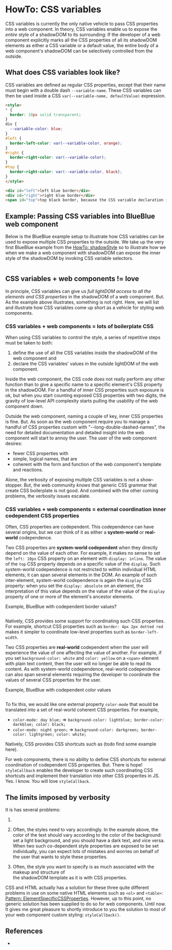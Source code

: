 # HowTo: CSS variables

CSS variables is currently the only native vehicle to pass CSS properties into a web component.
In theory, CSS variables enable us to expose the *entire* style of a shadowDOM to its surrounding: 
If the developer of a web component explicitly marks all the CSS properties of all its shadowDOM elements
as either a CSS variable or a default value, the entire body of a web component's shadowDOM
can be selectively controlled from the outside.

## What does CSS variables look like?

CSS variables are defined as regular CSS properties, except that their name must begin with a double
dash `--variable-name`. These CSS variables can then be used inside a CSS `var(--variable-name, defaultValue)` 
expression.

```html
<style>
* {
  border: 10px solid transparent;
}
div {
  --variable-color: blue;
}
#left {
  border-left-color: var(--variable-color, orange);
}                   
#right {
  border-right-color: var(--variable-color);
}                   
#top {
  border-right-color: var(--variable-color, black);
}                   
</style>

<div id="left">left blue border</div>
<div id="right">right blue border</div>
<span id="top">top black border, because the CSS variable declaration is only set on the div elements</span>
```

## Example: Passing CSS variables into BlueBlue web component

Below is the BlueBlue example setup to illustrate how CSS variables can be used to expose multiple
CSS properties to the outside. We take up the very first BlueBlue example from the 
[HowTo: shadowStyle](HowTo1_shadowStyle) so to illustrate how we when we make a web component with
shadowDOM can expose the inner style of the shadowDOM by invoking CSS variable selectors.

```html

```

## CSS variables + web components != love

In principle, CSS variables can give us *full lightDOM access* to 
*all the elements and CSS properties* in the shadowDOM of a web component.
But. As the example above illustrates, something is not right. 
Here, we will list and illustrate how CSS variables come up short as a vehicle for styling web components.

### CSS variables + web components = lots of boilerplate CSS

When using CSS variables to control the style, a series of repetitive steps must be taken to both:
1. define the use of all the CSS variables inside the shadowDOM of the web component and
2. declare the CSS variables' values in the outside lightDOM of the web component.

Inside the web component, the CSS code does not really perform any other function than to give a specific
name to a specific element's CSS property in the shadowDOM. For a handful of inner CSS properties
such exposure is ok, but when you start counting exposed CSS properties with two digits, the gravity
of low-level API complexity starts pulling the usability of the web component down.

Outside the web component, naming a couple of key, inner CSS properties is fine. 
But. As soon as the web component require you to manage a handful of CSS properties custom with 
"--long-double-dashed-names", the need for detailed documentation and detailed insight into the 
web component will start to annoy the user. The user of the web component desires:
* fewer CSS properties with
* simple, logical names, that are
* coherent with the form and function of the web component's template and reactions.
 
Alone, the verbosity of exposing multiple CSS variables is not a show-stopper.
But, the web community *knows* that generic CSS grammar that create CSS boilerplate is not good.
And combined with the other coming problems, the verbosity issues escalate.

### CSS variables + web components = external coordination inner codependent CSS properties
                                                                                     
Often, CSS properties are codependent. This codependence can have several origins, but we can think
of it as either a **system-world** or **real-world** codependence. 

Two CSS properties are **system-world codependent** when they directly depend on the value of each other.
For example, it makes no sense to set the `left: 10px` CSS property on an element with `display: inline`. 
The value of the `top` CSS property depends on a specific value of the `display`.
Such system-world codependence is not restricted to within individual HTML elements; 
it can span several elements in the DOM. An example of such inter-element, system-world codependence
is again the `display` CSS property: when you set the `display: absolute` on an element, the interpretation
of this value depends on the value of the value of the `display` property of one or more of the element's 
ancestor elements.

Example, BlueBlue with codependent border values?

```html

```

Natively, CSS provides some support for coordinating such CSS properties.
For example, shortcut CSS properties such as `border: 4px 2px dotted red` makes it simpler to coordinate
low-level properties such as `border-left-width`.

Two CSS properties are **real-world** codependent when the user will experience the value of one affecting
the value of another. For example, if you set `background-color: white` and `color: yellow` on a `<span>`
element with plain text content, then the user will no longer be able to read its content. 
As with system-world codependence, real-world codependence can also span several elements requiring the
developer to coordinate the values of several CSS properties for the user.

Example, BlueBlue with codependent color values

```html

```

To fix this, we would like one external property `color-mode` that would be translated into a set
of real-world coherent CSS properties. For example, 
* `color-mode: day blue;` => `background-color: lightblue; border-color: darkblue; color: black;`
* `color-mode: night green;` => `background-color: darkgreen; border-color: lightgreen; color: white;`

Natively, CSS provides CSS shortcuts such as (todo find some example here).

For web components, there is no ability to define CSS shortcuts for external coordination of codependent
CSS properties. But. There is hope! `styleCallback` enables the developer to create such coordinating
CSS shortcuts and implement their translation into other CSS properites in JS. Yes. I know. You will
love `styleCallback`.


## The limits imposed by verbosity

It is has several problems:

1. 
2. Often, the styles need to vary accordingly. In the example above, the color of the text should vary according
   to the color of the background: set a light background, and you should have a dark text, and vice versa.
   When two such co-dependent style properties are exposed to be set individually, you can expect lots
   of mistakes and worries on behalf of the user that wants to style these properties.
   
3. Often, the style you want to specify is as much associated with the makeup and structure of  
   the shadowDOM template as it is with CSS properties. 

CSS and HTML actually has a solution for these three quite different problems in use on some 
native HTML elements such as `<ol>` and `<table>`: 
[Pattern: ElementSpecificCSSProperties](Pattern_ElementSpecificCSSProperties).
However, up to this point, no generic solution has been supplied to do so for web components.
Until now. It gives me great pleasure to shortly introduce to you the solution to most of your 
web component custom styling: `styleCallback()`.

## References

 * 

